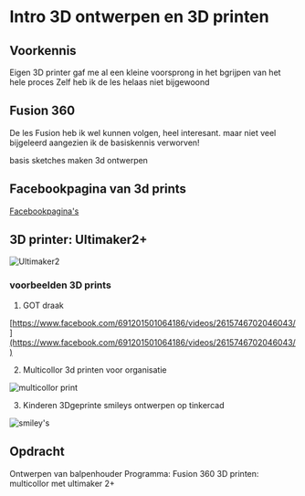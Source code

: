 # Intro 3D ontwerpen en 3D printen

## **Voorkennis**
 Eigen 3D printer gaf me al een kleine voorsprong in het bgrijpen van het hele proces
 Zelf heb ik de les helaas niet bijgewoond
 
 ## **Fusion 360**
 
 De les Fusion heb ik wel kunnen volgen, heel interesant.
 maar niet veel bijgeleerd aangezien ik de basiskennis verworven!
 
 basis sketches maken
 3d ontwerpen
 
## **Facebookpagina van 3d prints**

[Facebookpagina's](https://www.facebook.com/JordySprinter/photos/?ref=page_internal)
 
## **3D printer: Ultimaker2+**

![Ultimaker2](https://scontent.fbru1-1.fna.fbcdn.net/v/t31.0-8/18077430_700910213426648_3249172377654634903_o.jpg?_nc_cat=109&_nc_sid=e3f864&_nc_ohc=1PdP54jssQ8AX_EZD90&_nc_ht=scontent.fbru1-1.fna&oh=70d587bd8f4e31b252f3948369c5a227&oe=5F9EB6DB)

### **voorbeelden 3D prints**

1. GOT draak

[https://www.facebook.com/691201501064186/videos/2615746702046043/](https://www.facebook.com/691201501064186/videos/2615746702046043/)

2. Multicollor 3d printen voor organisatie

![multicollor print](https://scontent.fbru1-1.fna.fbcdn.net/v/t31.0-8/18077430_700910213426648_3249172377654634903_o.jpg?_nc_cat=109&_nc_sid=e3f864&_nc_ohc=1PdP54jssQ8AX_EZD90&_nc_ht=scontent.fbru1-1.fna&oh=70d587bd8f4e31b252f3948369c5a227&oe=5F9EB6DB)

3. Kinderen 3Dgeprinte smileys ontwerpen op tinkercad

![smiley's](https://scontent.fbru1-1.fna.fbcdn.net/v/t1.0-9/67411672_1226761437508187_6809475269745704960_o.jpg?_nc_cat=107&_nc_sid=8bfeb9&_nc_ohc=qim43MsolSUAX_FVzHo&_nc_ht=scontent.fbru1-1.fna&oh=b7928a59f197027745032350714616e4&oe=5F9E548F)



## **Opdracht**
Ontwerpen van balpenhouder
Programma: Fusion 360
3D printen: multicollor met ultimaker 2+
